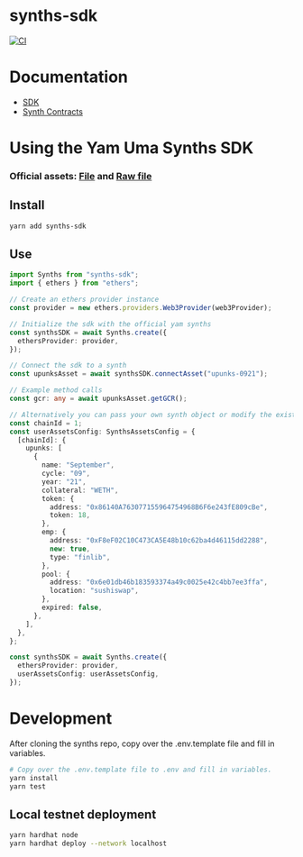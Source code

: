 # synths-sdk

[![CI](https://github.com/yam-finance/synths-sdk/actions/workflows/main.yml/badge.svg)](https://github.com/yam-finance/synths-sdk/actions/workflows/main.yml)

# Documentation

- [SDK](https://yam-finance.github.io/synths-sdk/)
- [Synth Contracts](https://yam-finance.github.io/synths-sdk/contracts/)

# Using the Yam Uma Synths SDK

### **Official assets:** [File](https://github.com/yam-finance/synths-sdk/blob/master/src/assets.json) and [Raw file](https://raw.githubusercontent.com/yam-finance/synths-sdk/master/src/assets.json)

## Install

```sh
yarn add synths-sdk
```

## Use

```ts
import Synths from "synths-sdk";
import { ethers } from "ethers";

// Create an ethers provider instance
const provider = new ethers.providers.Web3Provider(web3Provider);

// Initialize the sdk with the official yam synths
const synthsSDK = await Synths.create({
  ethersProvider: provider,
});

// Connect the sdk to a synth
const upunksAsset = await synthsSDK.connectAsset("upunks-0921");

// Example method calls
const gcr: any = await upunksAsset.getGCR();
```

```ts
// Alternatively you can pass your own synth object or modify the existing synths for a local test network deployment
const chainId = 1;
const userAssetsConfig: SynthsAssetsConfig = {
  [chainId]: {
    upunks: [
      {
        name: "September",
        cycle: "09",
        year: "21",
        collateral: "WETH",
        token: {
          address: "0x86140A763077155964754968B6F6e243fE809cBe",
          token: 18,
        },
        emp: {
          address: "0xF8eF02C10C473CA5E48b10c62ba4d46115dd2288",
          new: true,
          type: "finlib",
        },
        pool: {
          address: "0x6e01db46b183593374a49c0025e42c4bb7ee3ffa",
          location: "sushiswap",
        },
        expired: false,
      },
    ],
  },
};

const synthsSDK = await Synths.create({
  ethersProvider: provider,
  userAssetsConfig: userAssetsConfig,
});
```

# Development

After cloning the synths repo, copy over the .env.template file and fill in variables.

```sh
# Copy over the .env.template file to .env and fill in variables.
yarn install
yarn test
```

## Local testnet deployment

```sh
yarn hardhat node
yarn hardhat deploy --network localhost
```
